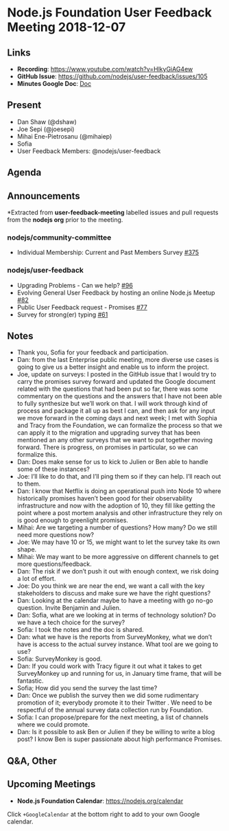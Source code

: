 # Node.js Foundation User Feedback Meeting 2018-12-07
## Links

* **Recording**: https://www.youtube.com/watch?v=HlkyGiAG4ew  
* **GitHub Issue**: https://github.com/nodejs/user-feedback/issues/105  
* **Minutes Google Doc**: [Doc](https://docs.google.com/document/d/13wgfgJpuGF2Jepzcc44-jGLGxaHOL1DCMy5dmHE_MMA)

## Present
* Dan Shaw (@dshaw)
* Joe Sepi (@joesepi)
* Mihai Ene-Pietrosanu (@mihaiep)
* Sofia
* User Feedback Members: @nodejs/user-feedback

## Agenda

## Announcements

*Extracted from **user-feedback-meeting** labelled issues and pull requests from the **nodejs org** prior to the meeting.

### nodejs/community-committee

* Individual Membership: Current and Past Members Survey [#375](https://github.com/nodejs/community-committee/issues/375)

### nodejs/user-feedback

* Upgrading Problems - Can we help? [#96](https://github.com/nodejs/user-feedback/issues/96)
* Evolving General User Feedback by hosting an online Node.js Meetup [#82](https://github.com/nodejs/user-feedback/issues/82)
* Public User Feedback request - Promises [#77](https://github.com/nodejs/user-feedback/issues/77)
* Survey for strong(er) typing [#61](https://github.com/nodejs/user-feedback/issues/61)

## Notes
* Thank you, Sofia for your feedback and participation.
* Dan: from the last Enterprise public meeting, more diverse use cases is going to give us a better insight and enable us to inform 
  the project.
* Joe, update on surveys: I posted in the GitHub issue that I would try to carry the promises survey forward and updated the Google 
  document related with the questions that had been put so far, there was some commentary on the questions and the answers that 
  I have not been able to fully  synthesize but we’ll work on that. I will work through kind of process and package it all up as best
  I can, and then ask for any input we move forward in the coming days and next week; I met with Sophia and Tracy from the Foundation,
  we can formalize the process so that we can apply it to the migration and upgrading survey that has been mentioned an any other 
  surveys that we want to put together moving forward. There is progress, on promises in particular, so we can formalize this. 
* Dan: Does make sense for us to kick to Julien or Ben  able to handle some of these instances? 
* Joe: I’ll like to do that, and I’ll ping them so if they can help. I’ll reach out to them. 
* Dan: I know that Netflix is doing an operational push into Node 10 where historically promises  haven’t been good for their 
  observability infrastructure and now with the adoption of 10, they fill like getting the point where a post mortem analysis 
  and other infrastructure they rely on is good enough to greenlight promises. 
* Mihai: Are we targeting a number of questions? How many? Do we still need more questions now?
* Joe: We may have 10 or 15, we might want to let the survey take its own shape.
* Mihai: We may want to be more aggressive on different channels to get more questions/feedback.
* Dan: The risk if we don’t push it out with enough context, we risk doing a lot of effort.   
* Joe: Do you think we are near the end, we want a call with the key stakeholders to discuss and make sure we have the right questions?
* Dan: Looking at the calendar maybe to have a meeting with go no-go question. Invite Benjamin and Julien. 
* Dan: Sofia, what are we looking at in terms of technology solution? Do we have a tech choice for the survey?
* Sofia: I took the notes and the doc is shared.
* Dan: what we have is the reports from SurveyMonkey, what we don’t have is access to the actual survey instance. 
  What tool are we going to use?
* Sofia: SurveyMonkey is good. 
* Dan: If you could work with Tracy figure it out what it takes to get SurveyMonkey up and running for us, in January time frame,
  that will be fantastic. 
* Sofia; How did you send the survey the last time?
* Dan: Once we publish the survey then we did some rudimentary promotion of it; everybody promote it to their Twitter .
  We need to be respectful of the annual survey data collection run by Foundation. 
* Sofia: I can propose/prepare for the next meeting, a list of channels where we could promote.
* Dan: Is it possible to ask Ben or Julien if they be willing to write a blog post? I know Ben is super passionate 
  about high performance Promises.


## Q&A, Other

## Upcoming Meetings

* **Node.js Foundation Calendar**: https://nodejs.org/calendar

Click `+GoogleCalendar` at the bottom right to add to your own Google calendar.
